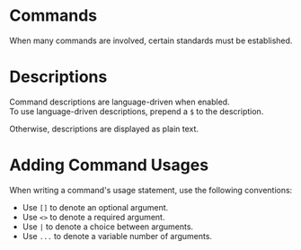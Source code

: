 # Commands
When many commands are involved, certain standards must be established.

# Descriptions
Command descriptions are language-driven when enabled.\
To use language-driven descriptions, prepend a `$` to the description.

Otherwise, descriptions are displayed as plain text.

# Adding Command Usages
When writing a command's usage statement, use the following conventions:
- Use `[]` to denote an optional argument.
- Use `<>` to denote a required argument.
- Use `|` to denote a choice between arguments.
- Use `...` to denote a variable number of arguments.
